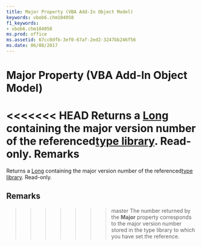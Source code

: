 ```yaml
---
title: Major Property (VBA Add-In Object Model)
keywords: vbob6.chm104058
f1_keywords:
- vbob6.chm104058
ms.prod: office
ms.assetid: 67cc0dfb-3ef0-67af-2ed2-3247bb246f56
ms.date: 06/08/2017
---
```



# Major Property (VBA Add-In Object Model)



<<<<<<< HEAD
Returns a [Long](../../Glossary/vbe-glossary.md) containing the major version number of the referenced[type library](../../Glossary/vbe-glossary.md). Read-only.
 **Remarks**
=======
Returns a [Long](../../Glossary/vbe-glossary.md#long-data-type) containing the major version number of the referenced[type library](../../Glossary/vbe-glossary.md#type-library). Read-only.

## Remarks

>>>>>>> master
The number returned by the  **Major** property corresponds to the major version number stored in the type library to which you have set the reference.

